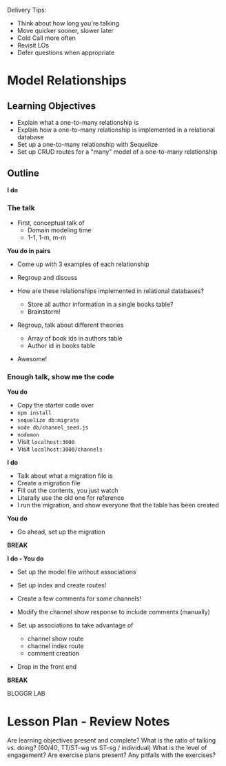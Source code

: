 Delivery Tips:

* Think about how long you're talking
* Move quicker sooner, slower later
* Cold Call more often
* Revisit LOs
* Defer questions when appropriate

# Model Relationships

## Learning Objectives

* Explain what a one-to-many relationship is
* Explain how a one-to-many relationship is implemented in a relational database
* Set up a one-to-many relationship with Sequelize
* Set up CRUD routes for a "many" model of a one-to-many relationship

## Outline

**I do**

### The talk

* First, conceptual talk of
  * Domain modeling time
  * 1-1, 1-m, m-m

**You do in pairs**

* Come up with 3 examples of each relationship
* Regroup and discuss
* How are these relationships implemented in relational databases?
  * Store all author information in a single books table?
  * Brainstorm!
* Regroup, talk about different theories
  * Array of book ids in authors table
  * Author id in books table

* Awesome!

### Enough talk, show me the code

**You do**

* Copy the starter code over
* `npm install`
* `sequelize db:migrate`
* `node db/channel_seed.js`
* `nodemon`
* Visit `localhost:3000`
* Visit `localhost:3000/channels`

**I do**

* Talk about what a migration file is
* Create a migration file
* Fill out the contents, you just watch
* Literally use the old one for reference
* I run the migration, and show everyone that the table has been created

**You do**

* Go ahead, set up the migration

**BREAK**

**I do - You do**

* Set up the model file without associations
* Set up index and create routes!
* Create a few comments for some channels!
* Modify the channel show response to include comments (manually)
* Set up associations to take advantage of
  * channel show route
  * channel index route
  * comment creation

* Drop in the front end

**BREAK**

BLOGGR LAB

# Lesson Plan - Review Notes

Are learning objectives present and complete?
What is the ratio of talking vs. doing? (60/40, TT/ST-wg vs ST-sg / individual)
What is the level of engagement?
Are exercise plans present?
Any pitfalls with the exercises?
